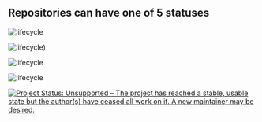 ## Repositories can have one of 5 statuses

![lifecycle](https://img.shields.io/badge/lifecycle-stable-green.svg)

![lifecycle](https://img.shields.io/badge/lifecycle-maturing-blue.svg))


![lifecycle](https://img.shields.io/badge/lifecycle-experimental-orange.svg)

![lifecycle](https://img.shields.io/badge/lifecycle-deprecated-red.svg)

[![Project Status: Unsupported – The project has reached a stable, usable state but the author(s) have ceased all work on it. A new maintainer may be desired.](https://www.repostatus.org/badges/latest/unsupported.svg)](https://www.repostatus.org/#unsupported)